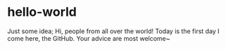 # hello-world
Just some idea;
Hi, people from all over the world!
Today is the first day I come here, the GitHub.
Your advice are most welcome~
